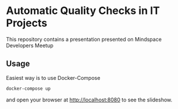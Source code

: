 # Automatic Quality Checks in IT Projects

This repository contains a presentation presented on Mindspace Developers Meetup


## Usage

Easiest way is to use Docker-Compose

```bash
docker-compose up
```

and open your browser at [http://localhost:8080](http://localhost:8080) to see the slideshow.
